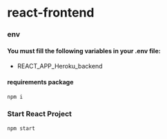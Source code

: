 # react-frontend
### env
#### You must fill the following variables in your .env file:
- REACT_APP_Heroku_backend

#### requirements package
```
npm i
```

### Start React Project
```
npm start
```